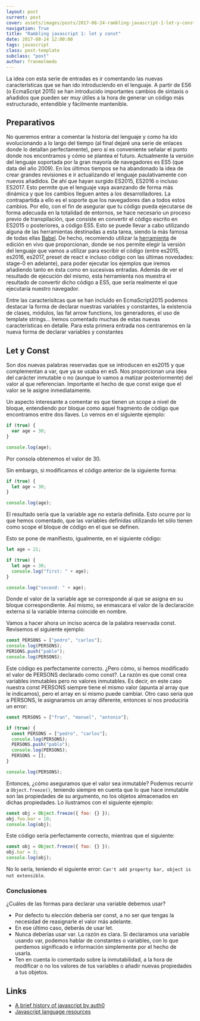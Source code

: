```yaml
---
layout: post
current: post
cover: assets/images/posts/2017-08-24-rambling-javascript-1-let-y-const/header.png
navigation: True
title: "Rambling javascript 1: let y const"
date: 2017-08-24 12:00:00
tags: javascript
class: post-template
subclass: "post"
author: franmolmedo
---
```


La idea con esta serie de entradas es ir comentando las nuevas características que se han ido introduciendo en el lenguaje. A partir de ES6 (o EcmaScript 2015) se han introducido importantes cambios de sintaxis o añadidos que pueden ser muy útiles a la hora de generar un código más estructurado, entendible y fácilmente mantenible.

## Preparativos

No queremos entrar a comentar la historia del lenguaje y como ha ido evolucionando a lo largo del tiempo (al final dejaré una serie de enlaces donde lo detallan perfectamente), pero sí es conveniente señalar el punto donde nos encontramos y cómo se plantea el futuro. Actualmente la versión del lenguaje soportada por la gran mayoría de navegadores es ES5 (que data del año 2009). En los últimos tiempos se ha abandonado la idea de crear grandes revisiones e ir actualizando el lenguaje paulativamente con nuevos añadidos. De ahí que hayan surgido ES2015, ES2016 o incluso ES2017. Esto permite que el lenguaje vaya avanzando de forma más dinámica y que los cambios lleguen antes a los desarrolladores.
La contrapartida a ello es el soporte que los navegadores dan a todos estos cambios. Por ello, con el fin de asegurar que tu código pueda ejecutarse de forma adecuada en la totalidad de entornos, se hace necesario un proceso previo de transpilación, que consiste en convertir el código escrito en ES2015 o posteriores, a código ES5. Esto se puede llevar a cabo utilizando alguna de las herramientas destinadas a esta tarea, siendo la más famosa de todas ellas [Babel](https://babeljs.io/).
De hecho, recomiendo utilizar la [herramienta](https://babeljs.io/repl/) de edición en vivo que proporcionan, donde se nos permite elegir la versión del lenguaje que vamos a utilizar para escribir el código (entre es2015, es2016, es2017, preset de react e incluso código con las últimas novedades: stage-0 en adelante), para poder ejecutar los ejemplos que iremos añadiendo tanto en ésta como en sucesivas entradas. Además de ver el resultado de ejecución del mismo, esta herramienta nos muestra el resultado de convertir dicho código a ES5, que sería realmente el que ejecutaría nuestro navegador.

Entre las caracterísitcas que se han incluído en EcmaScript2015 podemos destacar la forma de declarar nuestras variables y constantes, la existencia de clases, módulos, las fat arrow functions, los generadores, el uso de template strings... Iremos comentado muchas de estas nuevas características en detalle. Para esta primera entrada nos centraremos en la nueva forma de declarar variables y constantes

## Let y Const

Son dos nuevas palabras reservadas que se introducen en es2015 y que complementan a var, que ya se usaba en es5. Nos proporcionan una idea del carácter inmutable o no (aunque lo vamos a matizar posteriormente) del valor al que referencian. Importante el hecho de que const exige que el valor se le asigne inmediatamente.

Un aspecto interesante a comentar es que tienen un scope a nivel de bloque, entendiendo por bloque como aquel fragmento de código que encontramos entre dos llaves. Lo vemos
en el siguiente ejemplo:

```javascript
if (true) {
  var age = 30;
}

console.log(age);
```

Por consola obtenemos el valor de 30.

Sin embargo, si modificamos el código anterior de la siguiente forma:

```javascript
if (true) {
  let age = 30;
}

console.log(age);
```

El resultado sería que la variable age no estaría definida. Esto ocurre por lo que hemos comentado, que las variables definidas utilizando let sólo tienen como scope el bloque
de código en el que se definen.

Esto se pone de manifiesto, igualmente, en el siguiente código:

```javascript
let age = 21;

if (true) {
  let age = 30;
  console.log("first: " + age);
}

console.log("second: " + age);
```

Donde el valor de la variable age se corresponde al que se asigna en su bloque correspondiente. Así mismo, se enmascara el valor de la declaración externa si la variable interna coincide en nombre.

Vamos a hacer ahora un inciso acerca de la palabra reservada const. Revisemos el siguiente ejemplo:

```javascript
const PERSONS = ["pedro", "carlos"];
console.log(PERSONS);
PERSONS.push("pablo");
console.log(PERSONS);
```

Este código es perfectamente correcto. ¿Pero cómo, si hemos modificado el valor de PERSONS declarado como const?. La razón es que const crea variables inmutables pero no valores inmutables.
Es decir, en este caso nuestra const PERSONS siempre tiene el mismo valor (apunta al array que le indicamos), pero el array en sí mismo puede cambiar. Otro caso sería que a PERSONS, le asignaramos un array diferente, entonces sí nos produciría un error:

```javascript
const PERSONS = ["fran", "manuel", "antonio"];

if (true) {
  const PERSONS = ["pedro", "carlos"];
  console.log(PERSONS);
  PERSONS.push("pablo");
  console.log(PERSONS);
  PERSONS = [];
}

console.log(PERSONS);
```

Entonces, ¿cómo aseguramos que el valor sea inmutable? Podemos recurrir a `Object.freeze()`, teniendo siempre en cuenta que lo que hace inmutable son las propiedades de su argumento, no los objetos almacenados en dichas propiedades. Lo ilustramos con el siguiente ejemplo:

```javascript
const obj = Object.freeze({ foo: {} });
obj.foo.bar = 10;
console.log(obj);
```

Este código sería perfectamente correcto, mientras que el siguiente:

```javascript
const obj = Object.freeze({ foo: {} });
obj.bar = 3;
console.log(obj);
```

No lo sería, teniendo el siguiente error: `Can't add property bar, object is not extensible`.

### Conclusiones

¿Cuáles de las formas para declarar una variable debemos usar?

- Por defecto tu elección debería ser const, a no ser que tengas la necesidad de reasignarle el valor más adelante.
- En ese último caso, deberás de usar let.
- Nunca deberías usar var. La razón es clara. Si declaramos una variable usando var, podemos hablar de constantes o variables, con lo que perdemos significado e información simplemente por el hecho de usarla.
- Ten en cuenta lo comentado sobre la inmutabilidad, a la hora de modificar o no los valores de tus variables o añadir nuevas propiedades a tus objetos.

## Links

- [A brief history of javascript by auth0](https://auth0.com/blog/a-brief-history-of-javascript/)
- [Javascript language resources](https://developer.mozilla.org/en-US/docs/Web/JavaScript/Language_Resources)
